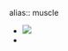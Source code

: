 alias:: muscle

- ![](https://peach-geographical-bat-397.mypinata.cloud/ipfs/QmWkijD1RmBcHiDun4pHAxrouwgkkZMJuyjUaUSxBCvcBT)
-